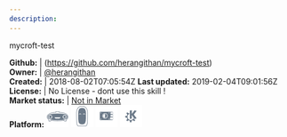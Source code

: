 ```yaml
---
description: 
---
```

mycroft-test



**Github:** | (https://github.com/herangithan/mycroft-test)  
**Owner:** | [@herangithan](https://github.com/herangithan)  
**Created:** | 2018-08-02T07:05:54Z  **Last updated:** 2019-02-04T09:01:56Z  
**License:** | No License - dont use this skill !  
**Market status:** | [Not in Market](https://market.mycroft.ai/skill/)  
**Platform:**   ![](.gitbook/assets/mark-1-icon.png)  ![](.gitbook/assets/mark-2-icon.png)  ![](.gitbook/assets/picroft-icon.png)  ![](.gitbook/assets/kde.png)   
